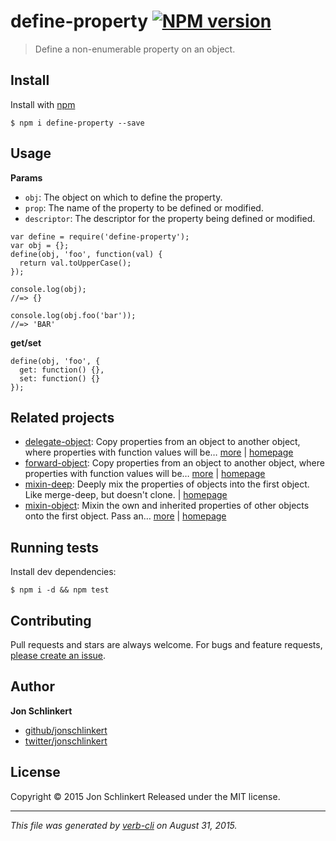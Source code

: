 <h1 id="define-property-%21npm-version">define-property <a href="http://badge.fury.io/js/define-property"><img src="https://badge.fury.io/js/define-property.svg" alt="NPM version" /></a></h1>

<blockquote>
  <p>Define a non-enumerable property on an object.</p>
</blockquote>

<h2 id="install">Install</h2>

<p>Install with <a href="https://www.npmjs.com/">npm</a></p>

<pre><code class="sh">$ npm i define-property --save
</code></pre>

<h2 id="usage">Usage</h2>

<p><strong>Params</strong></p>

<ul>
<li><code>obj</code>: The object on which to define the property.</li>
<li><code>prop</code>: The name of the property to be defined or modified.</li>
<li><code>descriptor</code>: The descriptor for the property being defined or modified.</li>
</ul>

<pre><code class="js">var define = require('define-property');
var obj = {};
define(obj, 'foo', function(val) {
  return val.toUpperCase();
});

console.log(obj);
//=&gt; {}

console.log(obj.foo('bar'));
//=&gt; 'BAR'
</code></pre>

<p><strong>get/set</strong></p>

<pre><code class="js">define(obj, 'foo', {
  get: function() {},
  set: function() {}
});
</code></pre>

<h2 id="related-projects">Related projects</h2>

<ul>
<li><a href="https://www.npmjs.com/package/delegate-object">delegate-object</a>: Copy properties from an object to another object, where properties with function values will be… <a href="https://www.npmjs.com/package/delegate-object">more</a> | <a href="https://github.com/doowb/delegate-object">homepage</a></li>
<li><a href="https://www.npmjs.com/package/forward-object">forward-object</a>: Copy properties from an object to another object, where properties with function values will be… <a href="https://www.npmjs.com/package/forward-object">more</a> | <a href="https://github.com/doowb/forward-object">homepage</a></li>
<li><a href="https://www.npmjs.com/package/mixin-deep">mixin-deep</a>: Deeply mix the properties of objects into the first object. Like merge-deep, but doesn't clone. | <a href="https://github.com/jonschlinkert/mixin-deep">homepage</a></li>
<li><a href="https://www.npmjs.com/package/mixin-object">mixin-object</a>: Mixin the own and inherited properties of other objects onto the first object. Pass an… <a href="https://www.npmjs.com/package/mixin-object">more</a> | <a href="https://github.com/jonschlinkert/mixin-object">homepage</a></li>
</ul>

<h2 id="running-tests">Running tests</h2>

<p>Install dev dependencies:</p>

<pre><code class="sh">$ npm i -d &amp;&amp; npm test
</code></pre>

<h2 id="contributing">Contributing</h2>

<p>Pull requests and stars are always welcome. For bugs and feature requests, <a href="https://github.com/jonschlinkert/define-property/issues/new">please create an issue</a>.</p>

<h2 id="author">Author</h2>

<p><strong>Jon Schlinkert</strong></p>

<ul>
<li><a href="https://github.com/jonschlinkert">github/jonschlinkert</a></li>
<li><a href="http://twitter.com/jonschlinkert">twitter/jonschlinkert</a></li>
</ul>

<h2 id="license">License</h2>

<p>Copyright © 2015 Jon Schlinkert
Released under the MIT license.</p>

<hr />

<p><em>This file was generated by <a href="https://github.com/assemble/verb-cli">verb-cli</a> on August 31, 2015.</em></p>
